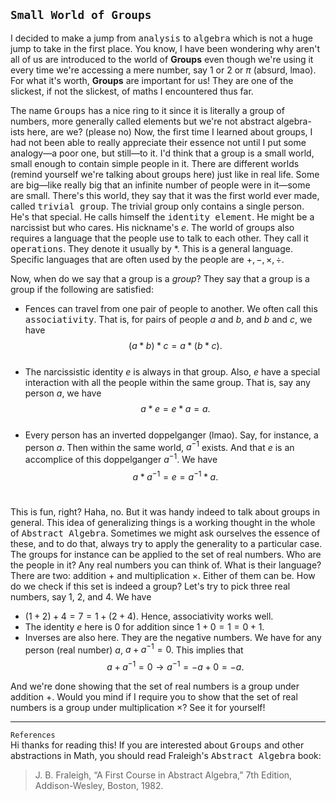 `Small World of Groups`
---
I decided to make a jump from <kbd>analysis</kbd> to <kbd>algebra</kbd> which is not a huge jump to take in the first place. You know, I have been wondering why aren't all of us are introduced to the world of <b>Groups</b> even though we're using it every time we're accessing a mere number, say $1$ or $2$ or $\pi$ (absurd, lmao). For what it's worth, <b>Groups</b> are  important for us! They are one of the slickest, if not the slickest, of maths I encountered thus far.

The name <kbd>Groups</kbd> has a nice ring to it since it is literally a group of numbers, more generally called elements but we're not abstract algebra-ists here, are we? (please no) Now, the first time I learned about groups, I had not been able to really appreciate their essence not until I put some analogy—a poor one, but still—to it. I'd think that a group is a small world, small enough to contain simple people in it. There are different worlds (remind yourself we're talking about groups here) just like in real life. Some are big—like really big that an infinite number of people were in it—some are small. There's this world, they say that it was the first world ever made, called <kbd>trivial group</kbd>. The trivial group only contains a single person. He's that special. He calls himself the <kbd>identity element</kbd>. He might be a narcissist but who cares. His nickname's $e$. The world of groups also requires a language that the people use to talk to each other. They call it <kbd>operations</kbd>. They denote it usually by $*$. This is a general language. Specific languages that are often used by the people are $+,-,\times,\div$.

Now, when do we say that a group is a <i>group</i>? They say that a group is a group if the following are satisfied:
- Fences can travel from one pair of people to another. We often call this <kbd>associativity</kbd>. That is, for pairs of people $a$ and $b$, and $b$ and $c$, we have
$$(a*b) *c = a *(b * c).$$ <br>
- The narcissistic identity $e$ is always in that group. Also, $e$ have a special interaction with all the people within the same group. That is, say any person $a$, we have
$$a*e = e *a = a.$$ <br>
- Every person has an inverted doppelganger (lmao). Say, for instance, a person $a$. Then within the same world, $a^{-1}$ exists. And that $e$ is an accomplice of this doppelganger $a^{-1}$. We have
$$a*a^{-1} = e = a^{-1}*a.$$ <br>

This is fun, right? Haha, no. But it was handy indeed to talk about groups in general. This idea of generalizing things is a working thought in the whole of <kbd>Abstract Algebra</kbd>. Sometimes we might ask ourselves the essence of these, and to do that, always try to apply the generality to a particular case. The groups for instance can be applied to the set of real numbers. Who are the people in it? Any real numbers you can think of. What is their language? There are two: addition $+$ and multiplication $\times$. Either of them can be. How do we check if this set is indeed a group? Let's try to pick three real numbers, say $1$, $2$, and $4$. We have
- $(1+2)+4 = 7 = 1+(2+4)$. Hence, associativity works well.
- The identity $e$ here is $0$ for addition since $1+0 = 1 = 0+1$. 
- Inverses are also here. They are the negative numbers. We have for any person (real number) $a$, $a+a^{-1} = 0$. This implies that
  $$a+a^{-1} = 0 \longrightarrow a^{-1} = -a+0 = -a.$$ 

And we're done showing that the set of real numbers is a group under addition $+$. Would you mind if I require you to show that the set of real numbers is a group under multiplication $\times$? See it for yourself!

---
`References` <br>
Hi thanks for reading this! If you are interested about <kbd>Groups</kbd> and other abstractions in Math, you should read Fraleigh's <kbd>Abstract Algebra</kbd> book:
> J. B. Fraleigh, “A First Course in Abstract Algebra,” 7th Edition, Addison-Wesley, Boston, 1982.


